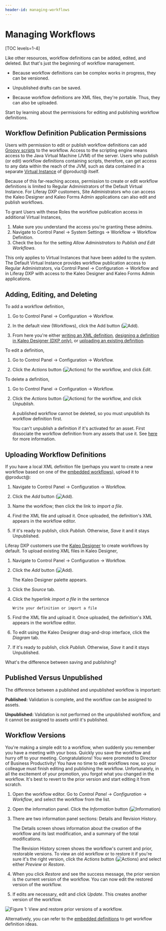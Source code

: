 ```yaml
---
header-id: managing-workflows
---
```


# Managing Workflows

[TOC levels=1-4]

Like other resources, workflow definitions can be added, edited, and deleted.
But that's just the beginning of workflow management.

- Because workflow definitions can be complex works in progress, they can be versioned. 

- Unpublished drafts can be saved.

- Because workflow definitions are XML files, they're portable. Thus, they can also be uploaded. 

Start by learning about the permissions for editing and publishing workflow
definitions.

## Workflow Definition Publication Permissions

Users with permission to edit or publish workflow definitions can add 
[Groovy scripts](/docs/7-1/user/-/knowledge_base/u/leveraging-the-script-engine-in-workflow) 
to the workflow. Access to the scripting engine means access to the Java Virtual
Machine (JVM) of the server. Users who publish (or edit) workflow definitions
containing scripts, therefore, can get access to any data within the reach of
the JVM, such as data contained in a separate 
[Virtual Instance](/docs/7-1/user/-/knowledge_base/u/virtual-instances) 
of @product@ itself. 

Because of this far-reaching access, permission to create or edit workflow
definitions is limited to Regular Administrators of the Default Virtual
Instance. For Liferay DXP customers, Site Administrators who can access the
Kaleo Designer and Kaleo Forms Admin applications can also edit and publish
workflows.

To grant Users with these Roles the workflow publication access in additional
Virtual Instances,

1.  Make sure you understand the access you're granting these admins.
2.  Navigate to Control Panel &rarr; System Settings &rarr; Workflow &rarr;
    Workflow Definition. 
3.  Check the box for the setting _Allow Administrators to Publish and Edit
    Workflows_.

This only applies to Virtual Instances that have been added to the system. The
Default Virtual Instance provides workflow publication access to Regular
Administrators, via Control Panel &rarr; Configuration &rarr; Workflow and in
Liferay DXP with access to the Kaleo Designer and Kaleo Forms Admin
applications.

## Adding, Editing, and Deleting

To add a workflow definition,

1.  Go to Control Panel &rarr; Configuration &rarr; Workflow.

2.  In the default view (Workflows), click the Add button
    (![Add](../../images/icon-add.png)).

3.  From here you're either 
    [writing an XML definition](/docs/7-1/tutorials/-/knowledge_base/t/crafting-xml-workflow-definitions), 
    [designing a definition in Kaleo Designer (DXP only)](https://customer.liferay.com/documentation/7.1/admin/-/official_documentation/portal/kaleo-designer), 
    or
    [uploading an existing definition](#uploading-workflow-definitions).

To edit a definition, 

1.  Go to Control Panel &rarr; Configuration &rarr; Workflow.

2.  Click the *Actions* button (![Actions](../../images/icon-actions.png)) 
    for the workflow, and click *Edit*.

To delete a definition,

1.  Go to Control Panel &rarr; Configuration &rarr; Workflow.

2.  Click the *Actions* button (![Actions](../../images/icon-actions.png)) 
    for the workflow, and click *Unpublish*.

    A published workflow cannot be deleted, so you must unpublish its workflow
    definition first. 

    You can't unpublish a definition if it's activated for an asset. First
    dissociate the workflow definition from any assets that use it. See
    [here](/docs/7-1/user/-/knowledge_base/u/activating-workflow) for more
    information.

## Uploading Workflow Definitions

If you have a local XML definition file (perhaps you want to create a new
workflow based on one of the
[embedded workflows](/docs/7-1/user/-/knowledge_base/u/workflow#embedded-workflows)),
upload it to @product@:

1.  Navigate to Control Panel &rarr; Configuration &rarr; Workflow.

2.  Click the *Add* button (![Add](../../images/icon-add.png)).

3.  Name the workflow; then click the link to *import a file*. 

4.  Find the XML file and upload it. Once uploaded, the definition's XML 
    appears in the workflow editor.

5.  If it's ready to publish, click *Publish*. Otherwise, *Save* it and it stays
    Unpublished.

Liferay DXP customers use the 
[Kaleo Designer](https://customer.liferay.com/documentation/7.1/admin/-/official_documentation/portal/kaleo-designer)
to create workflows by default. To upload existing XML files in Kaleo Designer,

1.  Navigate to Control Panel &rarr; Configuration &rarr; Workflow.

2.  Click the *Add* button (![Add](../../images/icon-add.png)).

    The Kaleo Designer palette appears.

3.  Click the *Source* tab.

4.  Click the hyperlink *import a file* in the sentence

    `Write your definition or import a file`

5.  Find the XML file and upload it. Once uploaded, the definition's XML 
    appears in the workflow editor. 

6.  To edit using the Kaleo Designer drag-and-drop interface, click the
    *Diagram* tab.

7.  If it's ready to publish, click *Publish*. Otherwise, *Save* it and it stays
    Unpublished.

What's the difference between saving and publishing?

## Published Versus Unpublished

The difference between a published and unpublished workflow is important:

**Published:** Validation is complete, and the workflow can be assigned to 
assets.

**Unpublished:** Validation is not performed on the unpublished workflow, and it
cannot be assigned to assets until it's published.

## Workflow Versions

You're making a simple edit to a workflow, when suddenly you remember you have a
meeting with your boss. Quickly you save the workflow and hurry off to your
meeting. Congratulations! You were promoted to Director of Business
Productivity! You have no time to edit workflows now, so your colleague must
finish editing and publishing the workflow. Unfortunately, in all the excitement
of your promotion, you forgot what you changed in the workflow. It's best to
revert to the prior version and start editing it from scratch.

1.  Open the workflow editor. Go to *Control Panel* &rarr; *Configuration*
    &rarr; *Workflow*, and select the workflow from the list.

2.  Open the information panel. Click the *Information* button
    (![Information](../../images/icon-information.png))

3.  There are two information panel sections: Details and Revision
    History.

    The Details screen shows information about the creation of the workflow and
    its last modification, and a summary of the total modifications.

    The Revision History screen shows the workflow's current and prior,
    restorable versions. To view an old workflow or to restore it if you're sure
    it's the right version, click the *Actions* button
    (![Actions](../../images/icon-actions.png)) and select either *Preview* or
    *Restore*.

4.  When you click *Restore* and see the success message, the prior version
    is the current version of the workflow. You can now edit the restored
    version of the workflow. 

5.  If edits are necessary, edit and click *Update*. This creates another
    version of the workflow.

![Figure 1: View and restore prior versions of a workflow.](../../images/workflow-revisions.png)

Alternatively, you can refer to the 
[embedded definitions](/docs/7-1/user/-/knowledge_base/u/workflow#embedded-workflows)
to get workflow definition ideas. 
